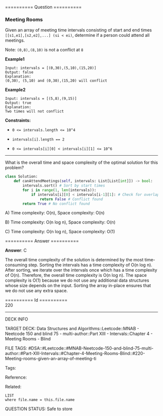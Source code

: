 ========== Question ==========  

### Meeting Rooms

Given an array of meeting time intervals consisting of start and end times `[[s1,e1],[s2,e2],...] (si < ei)`, determine if a person could attend all meetings.

Note: `(0,8),(8,10)` is not a conflict at `8`

**Example1**

```
Input: intervals = [(0,30),(5,10),(15,20)]
Output: false
Explanation:
(0,30), (5,10) and (0,30),(15,20) will conflict
```

**Example2**

```
Input: intervals = [(5,8),(9,15)]
Output: true
Explanation:
Two times will not conflict
```

**Constraints:**

-   `0 <= intervals.length <= 10^4`

-   `intervals[i].length == 2`

-   `0 <= intervals[i][0] < intervals[i][1] <= 10^6`

---

What is the overall time and space complexity of the optimal solution for this problem?

```python
class Solution:
    def canAttendMeetings(self, intervals: List[List[int]]) -> bool:
        intervals.sort() # Sort by start times
        for i in range(1, len(intervals)):
            if intervals[i][0] < intervals[i-1][1]: # Check for overlap
                return False # Conflict found
        return True # No conflict found
```

A) Time complexity: O(n), Space complexity: O(n)

B) Time complexity: O(n log n), Space complexity: O(n)

C) Time complexity: O(n log n), Space complexity: O(1)  

========== Answer ==========  

**Answer**: C

The overall time complexity of the solution is determined by the most time-consuming step. Sorting the intervals has a time complexity of O(n log n). After sorting, we iterate over the intervals once which has a time complexity of O(n). Therefore, the overall time complexity is O(n log n). The space complexity is O(1) because we do not use any additional data structures whose size depends on the input. Sorting the array in-place ensures that we do not use any extra space.

========== Id ==========  
220

---

DECK INFO

TARGET DECK: Data Structures and Algorithms::Leetcode::MNAB - Neetcode 150 and blind 75 - multi-author::Part XIII - Intervals::Chapter 4 - Meeting Rooms - Blind

FILE TAGS: #DSA::#Leetcode::#MNAB-Neetcode-150-and-blind-75-multi-author::#Part-XIII-Intervals::#Chapter-4-Meeting-Rooms-Blind::#220-Meeting-rooms-given-an-array-of-meeting-ti

Tags:

Reference:

Related:

```dataview
LIST
where file.name = this.file.name
```

QUESTION STATUS: Safe to store
